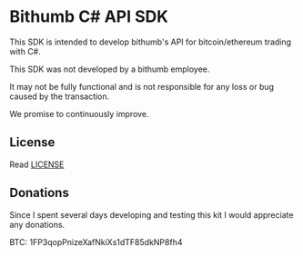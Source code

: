 # Bithumb C# API SDK

This SDK is intended to develop bithumb's API for bitcoin/ethereum trading with C#.

This SDK was not developed by a bithumb employee.

It may not be fully functional and is not responsible for any loss or bug caused by the transaction.

We promise to continuously improve.

## License

Read [LICENSE](LICENSE)

## Donations

Since I spent several days developing and testing this kit I would appreciate any donations.

BTC: 1FP3qopPnizeXafNkiXs1dTF85dkNP8fh4
